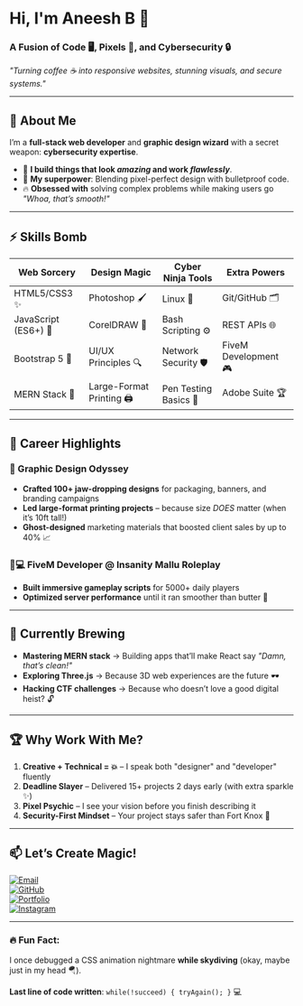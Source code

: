 # Hi, I'm Aneesh B 👋  
### **A Fusion of Code 🖥️, Pixels 🎨, and Cybersecurity 🔒**  
*"Turning coffee ☕ into responsive websites, stunning visuals, and secure systems."*  

---

## 🚀 **About Me**  
I’m a **full-stack web developer** and **graphic design wizard** with a secret weapon: **cybersecurity expertise**.  
- 🌟 **I build things that look _amazing_ and work _flawlessly_**.  
- 🎯 **My superpower**: Blending pixel-perfect design with bulletproof code.  
- 🔥 **Obsessed with** solving complex problems while making users go *"Whoa, that’s smooth!"*  

---

## ⚡ **Skills Bomb**  
| **Web Sorcery**       | **Design Magic**       | **Cyber Ninja Tools**  | **Extra Powers**        |  
|------------------------|-------------------------|------------------------|-------------------------|  
| HTML5/CSS3 ✨          | Photoshop 🖌️           | Linux 🐧              | Git/GitHub 🗂️          |  
| JavaScript (ES6+) 🌈  | CorelDRAW 🎨           | Bash Scripting ⚙️    | REST APIs 🌐           |  
| Bootstrap 5 🎯         | UI/UX Principles 🔍    | Network Security 🛡️  | FiveM Development 🎮   |  
| MERN Stack 🚀          | Large-Format Printing 🖨️ | Pen Testing Basics 🔐 | Adobe Suite 🏆         |  

---

## 💼 **Career Highlights**  
### **🎨 Graphic Design Odyssey**  
- **Crafted 100+ jaw-dropping designs** for packaging, banners, and branding campaigns  
- **Led large-format printing projects** – because size *DOES* matter (when it’s 10ft tall!)  
- **Ghost-designed** marketing materials that boosted client sales by up to 40% 📈  

### **👨💻 FiveM Developer @ Insanity Mallu Roleplay**  
- **Built immersive gameplay scripts** for 5000+ daily players  
- **Optimized server performance** until it ran smoother than butter 🧈  

---

## 🌱 **Currently Brewing**  
- **Mastering MERN stack** → Building apps that’ll make React say *"Damn, that’s clean!"*  
- **Exploring Three.js** → Because 3D web experiences are the future 🕶️  
- **Hacking CTF challenges** → Because who doesn’t love a good digital heist? 🔓  

---

## 🏆 **Why Work With Me?**  
1. **Creative + Technical = 💥** – I speak both "designer" and "developer" fluently  
2. **Deadline Slayer** – Delivered 15+ projects 2 days early (with extra sparkle ✨)  
3. **Pixel Psychic** – I see your vision before you finish describing it  
4. **Security-First Mindset** – Your project stays safer than Fort Knox 🔐  

---

## 📫 **Let’s Create Magic!**  
[![Email](https://img.shields.io/badge/📧_Email-aneeshb392@gmail.com-FF0000?style=flat)](mailto:aneeshb392@gmail.com)  
[![GitHub](https://img.shields.io/badge/💻_GitHub-Aneeshb392-181717?style=flat)](https://github.com/Aneeshb392)  
[![Portfolio](https://img.shields.io/badge/🌐_Portfolio!-brightgreen?style=flat)](https://aneeshb.ct.ws/?i=1)  
[![Instagram](https://img.shields.io/badge/📸_Instagram-@crazy_notics-E4405F?style=flat)](https://instagram.com/crazy_notics)  

---

### **🔥 Fun Fact:**  
I once debugged a CSS animation nightmare **while skydiving** (okay, maybe just in my head 🪂).  

**Last line of code written**: `while(!succeed) { tryAgain(); }` 💻  
